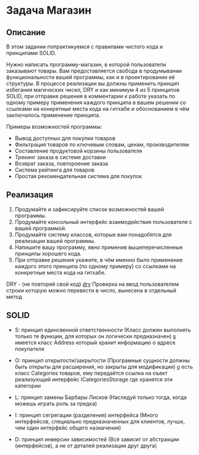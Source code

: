 # Задача Магазин

## Описание
В этом задании попрактикуемся с правилами чистого кода и принципами SOLID.

Нужно написать программу-магазин, в которой пользователи заказывают товары. Вам предоставляется свобода в продумывании функциональности вашей программы, как и в проектировании её структуры. В процессе реализации вы должны применить принцип избегания магических чисел, DRY и как минимум 4 из 5 принципов SOLID, при отправке решения в комментарии к работе указать по одному примеру применения каждого принципа в вашем решении со ссылками на конкретные места кода на гитхабе и обоснованием в чём заключалось применение принципа.

Примеры возможностей программы:
* Вывод доступных для покупки товаров
* Фильтрация товаров по ключевым словам, ценам, производителям
* Составление продуктовой корзины пользователя
* Трекинг заказа в системе доставки
* Возврат заказа, повтороение заказа
* Система рейтинга для товаров
* Простая рекомендательная система для покупок

## Реализация
1. Продумайте и зафиксируйте список возможностей вашей программы.
2. Продумайте консольный интерфейс взаимодействия пользователя с вашей программой.
3. Продумайте систему классов, которые вам понадобятся для реализации вашей программы.
4. Напишите вашу программу, явно применив вышеперечисленные принципы хорошего кода.
5. При отправке решения укажите, в чём именно было применение каждого этого принципа (по одному примеру) со ссылками на конкретные места кода на гитхабе.
   
DRY - (не повторяй свой код) [dry](https://github.com/Andrey-smol/Shop/blob/24f9e8a0f655d465bbe472cc52ba99fd098c01bb/src/main/java/ru/netology/Main.java#L231)
Проверка на ввод пользователем строки которую можно перевести в число, вынесена в отдельный метод

## SOLID

- S: принцип единсвенной ответственности (Класс должен выполнять только те функции, для которых он логически предназначен)
  [s](https://github.com/Andrey-smol/Shop/blob/24f9e8a0f655d465bbe472cc52ba99fd098c01bb/src/main/java/ru/netology/address/Address.java#L3)
  имеется класс Address который хранит информацию о адресе покупателя
- O: принцип открытости/закрытости (Програмные сущности должны быть открыты для расширения, но закрыты для модификации)
  [o](https://github.com/Andrey-smol/Shop/blob/24f9e8a0f655d465bbe472cc52ba99fd098c01bb/src/main/java/ru/netology/storage/Categories.java#L6)
  есть класс Categories товаров, ему передаётся ссылка на оъект реализующий интерфейс ICategoriesStorage где хранятся эти категории 
- L: принцип замены Барбары Лисков (Наследуй только тогда, когда можешь играть роль за предка)
  
- I: принцип сегрегации (разделения) интерфейса (Много интерфейсов, специально предназначенных для клиентов, лучше, чем один интерфейс общего назначения)
  
- D: принцип инверсии зависимостей (Всё зависит от абстракции (интерфейсов), а не от деталей реализации друг друга)
  